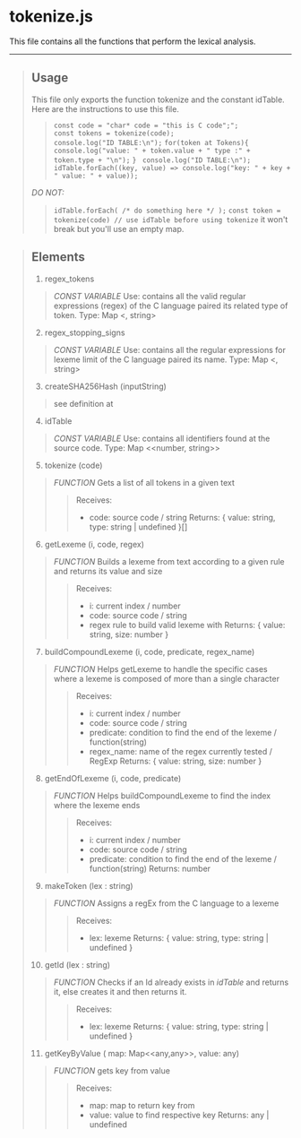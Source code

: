 # tokenize.js

This file contains all the functions that perform the lexical analysis.

---

> ## Usage
> This file only exports the function tokenize and the constant idTable. Here are the instructions to use this file.
>> ` const code = "char* code = "this is C code";"; `  
>> ` const tokens = tokenize(code); `  
>> ` console.log("ID TABLE:\n"); `
>> ` for(token at Tokens){ `
>>  ` console.log("value: " + token.value + " type :" + token.type + "\n"); `
>> `} `
>> ` console.log("ID TABLE:\n"); `
>>` idTable.forEach((key, value) => console.log("key: " + key + " value: " + value)); `
>
> *DO NOT:*
>> ` idTable.forEach( /* do something here */ ); ` 
>> ` const token = tokenize(code) // use idTable before using tokenize `
>> it won't break but you'll use an empty map.
>

> ## Elements
> 1. regex_tokens
>
>> *CONST VARIABLE*
>> Use: contains all the valid regular expressions (regex) of the C language paired its related type of token. 
>> Type: Map <<RegExp>, string> 
>
> 2. regex_stopping_signs
>> *CONST VARIABLE*
>> Use: contains all the regular expressions for lexeme limit of the C language paired its name. 
>> Type: Map <<RegExp>, string>
>
> 3. createSHA256Hash (inputString)
>> see definition at 
>
> 4. idTable
>> *CONST VARIABLE*
>> Use: contains all identifiers found at the source code. 
>> Type: Map <<number, string>>
>
> 5. tokenize (code)
>> *FUNCTION*
>> Gets a list of all tokens in a given text
>>> Receives: 
>>> - code: source code / string
>>> Returns: { value: string, type: string | undefined }[]
>
> 6. getLexeme (i, code, regex)
>> *FUNCTION*
>> Builds a lexeme from text according to a given rule and returns its value and size
>>> Receives: 
>>> - i: current index / number
>>> - code: source code / string
>>> - regex rule to build valid lexeme with
>>> Returns: { value: string, size: number }
>
> 7. buildCompoundLexeme (i, code, predicate, regex_name)
>> *FUNCTION*
>> Helps getLexeme to handle the specific cases where a lexeme is composed of more than a single character
>>> Receives: 
>>> - i: current index / number
>>> - code: source code / string
>>> - predicate: condition to find the end of the lexeme / function(string)
>>> - regex_name: name of the regex currently tested / RegExp
>>> Returns: { value: string, size: number }
>
> 8. getEndOfLexeme (i, code, predicate)
>> *FUNCTION*
>> Helps buildCompoundLexeme to find the index where the lexeme ends
>>> Receives: 
>>> - i: current index / number
>>> - code: source code / string
>>> - predicate: condition to find the end of the lexeme / function(string)
>>> Returns: number
>
> 9. makeToken (lex : string)
>> *FUNCTION*
>> Assigns a regEx from the C language to a lexeme
>>> Receives: 
>>> - lex: lexeme
>>> Returns: { value: string, type: string | undefined }
>
> 10. getId (lex : string)
>> *FUNCTION*
>> Checks if an Id already exists in *idTable* and returns it, else creates it and then returns it.
>>> Receives: 
>>> - lex: lexeme
>>> Returns: { value: string, type: string | undefined }
>
> 11. getKeyByValue ( map: Map<<any,any>>, value: any)
>> *FUNCTION*
>> gets key from value
>>> Receives: 
>>> - map: map to return key from
>>> - value: value to find respective key
>>> Returns: any | undefined
>
